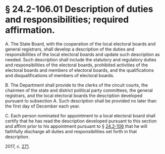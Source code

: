 # § 24.2-106.01 Description of duties and responsibilities; required affirmation.

<p>A. The State Board, with the cooperation of the local electoral boards and general registrars, shall develop a description of the duties and responsibilities of the local electoral boards and update such description as needed. Such description shall include the statutory and regulatory duties and responsibilities of the electoral boards, prohibited activities of the electoral boards and members of electoral boards, and the qualifications and disqualifications of members of electoral boards.</p><p>B. The Department shall provide to the clerks of the circuit courts, the chairmen of the state and district political party committees, the general registrars, and the local electoral boards the description developed pursuant to subsection A. Such description shall be provided no later than the first day of December each year.</p><p>C. Each person nominated for appointment to a local electoral board shall certify that he has read the description developed pursuant to this section and affirm prior to his appointment pursuant to § <a href='http://law.lis.virginia.gov/vacode/24.2-106/'>24.2-106</a> that he will faithfully discharge all duties and responsibilities set forth in that description.</p><p>2017, c. <a href='http://lis.virginia.gov/cgi-bin/legp604.exe?171+ful+CHAP0271'>271</a>.</p>